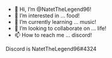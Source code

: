 - 👋 Hi, I’m @NatetTheLegend96!
- 👀 I’m interested in ... food!
- 🌱 I’m currently learning ... music!
- 💞️ I’m looking to collaborate on ... life!
- 📫 How to reach me ... discord!

<!---
NatetTheLegend96/NatetTheLegend96 is a ✨ special ✨ repository because its `README.md` (this file) appears on your GitHub profile.
You can click the Preview link to take a look at your changes.
--->
Discord is NatetTheLegend96#4324
